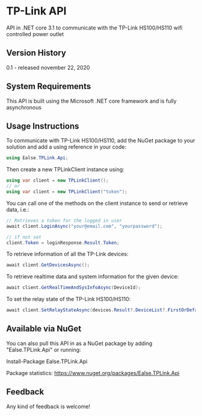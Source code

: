 # TP-Link API
API in .NET core 3.1 to communicate with the TP-Link HS100/HS110 wifi controlled power outlet

## Version History

0.1 - released november 22, 2020


## System Requirements

This API is built using the Microsoft .NET core framework and is fully asynchronous

## Usage Instructions

To communicate with TP-Link HS100/HS110, add the NuGet package to your solution and add a using reference in your code:

```C#
using Ealse.TPLink.Api;
```

Then create a new TPLinkClient instance using:

```C#
using var client = new TPLinkClient();
// or 
using var client = new TPLinkClient("token");
```

You can call one of the methods on the client instance to send or retrieve data, i.e.:

```C#
// Retrieves a token for the logged in user
await client.LoginAsync("your@email.com", "yourpassword");

// if not set
client.Token = loginResponse.Result.Token;
```

To retrieve information of all the TP-Link devices:

```C# 
await client.GetDevicesAsync();
```

To retrieve realtime data and system information for the given device:

```C#
await client.GetRealTimeAndSysInfoAsync(DeviceId);
```

To set the relay state of the TP-Link HS100/HS110:

```C#
await client.SetRelayStateAsync(devices.Result?.DeviceList?.FirstOrDefault()?.DeviceId, 1);
```

## Available via NuGet

You can also pull this API in as a NuGet package by adding "Ealse.TPLink.Api" or running:

Install-Package Ealse.TPLink.Api

Package statistics: https://www.nuget.org/packages/Ealse.TPLink.Api

## Feedback

Any kind of feedback is welcome!